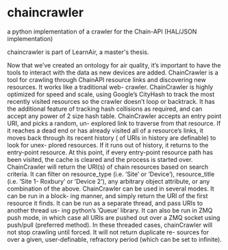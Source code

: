 # chaincrawler
a python implementation of a crawler for the Chain-API (HAL/JSON implementation)

chaincrawler is part of LearnAir, a master's thesis.

Now that we’ve created an ontology for air quality, it’s important to have the tools to interact with the data as new devices are added. ChainCrawler is a tool for crawling through ChainAPI resource links and discovering new resources. It works like a traditional web- crawler.
ChainCrawler is highly optimized for speed and scale, using Google’s CityHash to track the most recently visited resources so the crawler doesn’t loop or backtrack. It has the additional feature of tracking hash collisions as required, and can accept any power of 2 size hash table.
ChainCrawler accepts an entry point URI, and picks a random, un- explored link to traverse from that resource. If it reaches a dead end or has already visited all of a resource’s links, it moves back through its recent history ( of URIs in history are definable) to look for unex- plored resources. If it runs out of history, it returns to the entry-point resource. At this point, if every entry-point resource path has been visited, the cache is cleared and the process is started over.
ChainCrawler will return the URI(s) of chain resources based on search criteria. It can filter on resource_type (i.e. ’Site’ or ’Device’), resource_title (i.e. ’Site 1- Roxbury’ or ’Device 2’), any arbitrary object attribute, or any combination of the above.
ChainCrawler can be used in several modes. It can be run in a block- ing manner, and simply return the URI of the first resource it finds. It can be run as a separate thread, and pass URIs to another thread us- ing python’s ’Queue’ library. It can also be run in ZMQ push mode,
in which case all URIs are pushed out over a ZMQ socket using push/pull (preferred method). In these threaded cases, chainCrawler will not stop crawling until forced. It will not return duplicate re- sources for over a given, user-definable, refractory period (which can be set to infinite).
